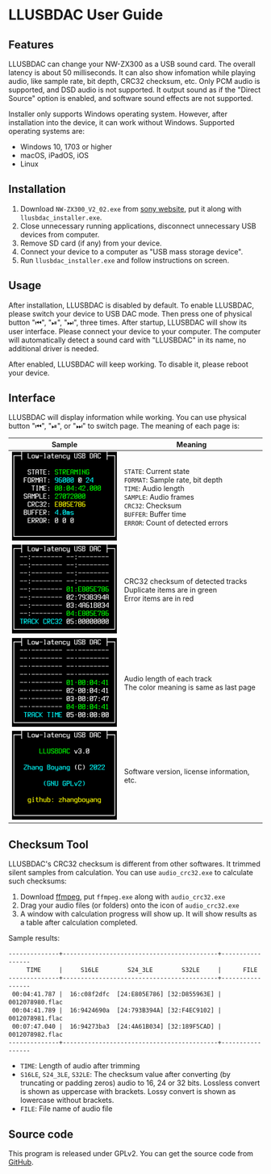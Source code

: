# LLUSBDAC User Guide

## Features

LLUSBDAC can change your NW-ZX300 as a USB sound card. The overall latency is about 50 milliseconds. It can also show infomation while playing audio, like sample rate, bit depth, CRC32 checksum, etc. Only PCM audio is supported, and DSD audio is not supported. It output sound as if the "Direct Source" option is enabled, and software sound effects are not supported.

Installer only supports Windows operating system. However, after installation into the device, it can work without Windows. Supported operating systems are:

* Windows 10, 1703 or higher
* macOS, iPadOS, iOS
* Linux

## Installation

1. Download `NW-ZX300_V2_02.exe` from [sony website](https://www.sony.com/electronics/support/digital-music-players-nw-nwz-zx-series/nw-zx300/downloads/00016328), put it along with `llusbdac_installer.exe`.
2. Close unnecessary running applications, disconnect unnecessary USB devices from computer.
3. Remove SD card (if any) from your device.
4. Connect your device to a computer as "USB mass storage device".
5. Run `llusbdac_installer.exe` and follow instructions on screen.

## Usage

After installation, LLUSBDAC is disabled by default. To enable LLUSBDAC, please switch your device to USB DAC mode. Then press one of physical button "⏮", "⏯", "⏭", three times. After startup, LLUSBDAC will show its user interface. Please connect your device to your computer. The computer will automatically detect a sound card with "LLUSBDAC" in its name, no additional driver is needed.

After enabled, LLUSBDAC will keep working. To disable it, please reboot your device.

## Interface

LLUSBDAC will display information while working. You can use physical button "⏮", "⏯", or "⏭" to switch page. The meaning of each page is:

|Sample|Meaning|
|-|-|
|<img src="page1.png" width="216" height="176"/>|`STATE`: Current state<br>`FORMAT`: Sample rate, bit depth<br>`TIME`: Audio length<br>`SAMPLE`: Audio frames<br>`CRC32`: Checksum<br>`BUFFER`: Buffer time<br>`ERROR`: Count of detected errors|
|<img src="page2.png" width="216" height="176"/>|CRC32 checksum of detected tracks<br>Duplicate items are in green<br>Error items are in red|
|<img src="page3.png" width="216" height="176"/>|Audio length of each track<br>The color meaning is same as last page|
|<img src="page4.png" width="216" height="176"/>|Software version, license information, etc.|

## Checksum Tool

LLUSBDAC's CRC32 checksum is different from other softwares. It trimmed silent samples from calculation. You can use `audio_crc32.exe` to calculate such checksums: 

1. Download [ffmpeg](https://www.ffmpeg.org/download.html), put `ffmpeg.exe` along with `audio_crc32.exe`
2. Drag your audio files (or folders) onto the icon of `audio_crc32.exe`
3. A window with calculation progress will show up. It will show results as a table after calculation completed.

Sample results:

```
--------------+-------------------------------------------+-----------------
     TIME     |     S16LE        S24_3LE        S32LE     |      FILE
--------------+-------------------------------------------+-----------------
 00:04:41.787 |  16:c08f2dfc  [24:E805E786] [32:D855963E] | 0012078980.flac
 00:04:41.789 |  16:9424690a  [24:793B394A] [32:F4EC9102] | 0012078981.flac
 00:07:47.040 |  16:94273ba3  [24:4A61B034] [32:189F5CAD] | 0012078982.flac
--------------+-------------------------------------------+-----------------
```

* `TIME`: Length of audio after trimming
* `S16LE`, `S24_3LE`, `S32LE`: The checksum value after converting (by truncating or padding zeros) audio to 16, 24 or 32 bits. Lossless convert is shown as uppercase with brackets. Lossy convert is shown as lowercase without brackets.
* `FILE`: File name of audio file

## Source code

This program is released under GPLv2. You can get the source code from [GitHub](https://github.com/zhangboyang/llusbdac).
